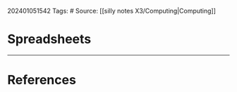 202401051542
Tags: # 
Source: [[silly notes X3/Computing|Computing]]
# Spreadsheets


---
# References

